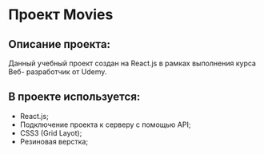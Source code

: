 # Проект Movies

## Описание проекта:
Данный учебный проект создан на React.js в рамках выполнения курса Веб- разработчик от Udemy.

## В проекте используется:

* React.js;
* Подключение проекта к серверу с помощью API;
* CSS3 (Grid Layot);
* Резиновая верстка;